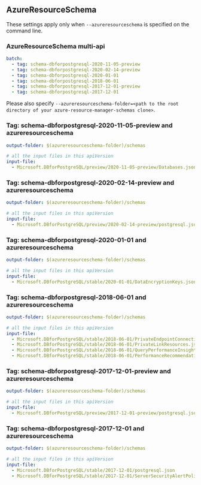 ## AzureResourceSchema

These settings apply only when `--azureresourceschema` is specified on the command line.

### AzureResourceSchema multi-api

``` yaml $(azureresourceschema) && $(multiapi)
batch:
  - tag: schema-dbforpostgresql-2020-11-05-preview
  - tag: schema-dbforpostgresql-2020-02-14-preview
  - tag: schema-dbforpostgresql-2020-01-01
  - tag: schema-dbforpostgresql-2018-06-01
  - tag: schema-dbforpostgresql-2017-12-01-preview
  - tag: schema-dbforpostgresql-2017-12-01

```

Please also specify `--azureresourceschema-folder=<path to the root directory of your azure-resource-manager-schemas clone>`.

### Tag: schema-dbforpostgresql-2020-11-05-preview and azureresourceschema

``` yaml $(tag) == 'schema-dbforpostgresql-2020-11-05-preview' && $(azureresourceschema)
output-folder: $(azureresourceschema-folder)/schemas

# all the input files in this apiVersion
input-file:
  - Microsoft.DBforPostgreSQL/preview/2020-11-05-preview/Databases.json

```

### Tag: schema-dbforpostgresql-2020-02-14-preview and azureresourceschema

``` yaml $(tag) == 'schema-dbforpostgresql-2020-02-14-preview' && $(azureresourceschema)
output-folder: $(azureresourceschema-folder)/schemas

# all the input files in this apiVersion
input-file:
  - Microsoft.DBforPostgreSQL/preview/2020-02-14-preview/postgresql.json

```

### Tag: schema-dbforpostgresql-2020-01-01 and azureresourceschema

``` yaml $(tag) == 'schema-dbforpostgresql-2020-01-01' && $(azureresourceschema)
output-folder: $(azureresourceschema-folder)/schemas

# all the input files in this apiVersion
input-file:
  - Microsoft.DBforPostgreSQL/stable/2020-01-01/DataEncryptionKeys.json

```

### Tag: schema-dbforpostgresql-2018-06-01 and azureresourceschema

``` yaml $(tag) == 'schema-dbforpostgresql-2018-06-01' && $(azureresourceschema)
output-folder: $(azureresourceschema-folder)/schemas

# all the input files in this apiVersion
input-file:
  - Microsoft.DBforPostgreSQL/stable/2018-06-01/PrivateEndpointConnections.json
  - Microsoft.DBforPostgreSQL/stable/2018-06-01/PrivateLinkResources.json
  - Microsoft.DBforPostgreSQL/stable/2018-06-01/QueryPerformanceInsights.json
  - Microsoft.DBforPostgreSQL/stable/2018-06-01/PerformanceRecommendations.json

```

### Tag: schema-dbforpostgresql-2017-12-01-preview and azureresourceschema

``` yaml $(tag) == 'schema-dbforpostgresql-2017-12-01-preview' && $(azureresourceschema)
output-folder: $(azureresourceschema-folder)/schemas

# all the input files in this apiVersion
input-file:
  - Microsoft.DBforPostgreSQL/preview/2017-12-01-preview/postgresql.json

```

### Tag: schema-dbforpostgresql-2017-12-01 and azureresourceschema

``` yaml $(tag) == 'schema-dbforpostgresql-2017-12-01' && $(azureresourceschema)
output-folder: $(azureresourceschema-folder)/schemas

# all the input files in this apiVersion
input-file:
  - Microsoft.DBforPostgreSQL/stable/2017-12-01/postgresql.json
  - Microsoft.DBforPostgreSQL/stable/2017-12-01/ServerSecurityAlertPolicies.json

```
